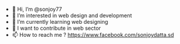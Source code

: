 - 👋 Hi, I’m @sonjoy77
- 👀 I’m interested in web design and development
- 🌱 I’m currently learning web designing
- 💞️ I want to contribute in web sector
- 📫 How to reach me ?  https://www.facebook.com/sonjoydatta.sd

<!---
sonjoy77/sonjoy77 is a ✨ special ✨ repository because its `README.md` (this file) appears on your GitHub profile.
You can click the Preview link to take a look at your changes.
--->
